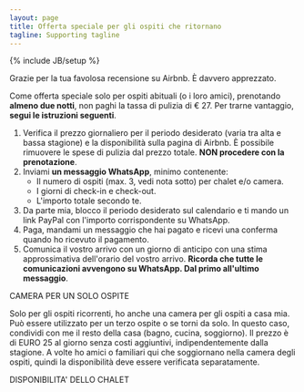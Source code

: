 ```yaml
---
layout: page
title: Offerta speciale per gli ospiti che ritornano
tagline: Supporting tagline
---
```

{% include JB/setup %}

Grazie per la tua favolosa recensione su Airbnb. È davvero apprezzato.

Come offerta speciale solo per ospiti abituali (o i loro amici), prenotando **almeno due notti**, non paghi la tassa di pulizia di € 27. Per trarne vantaggio, **segui le istruzioni seguenti**.

1. Verifica il prezzo giornaliero per il periodo desiderato (varia tra alta e bassa stagione) e la disponibilità sulla pagina di Airbnb. È possibile rimuovere le spese di pulizia dal prezzo totale. **NON procedere con la prenotazione**.
2. Inviami **un messaggio WhatsApp**, minimo contenente:
   - Il numero di ospiti (max. 3, vedi nota sotto) per chalet e/o camera.
   - I giorni di check-in e check-out.
   - L'importo totale secondo te.
3. Da parte mia, blocco il periodo desiderato sul calendario e ti mando un link PayPal con l'importo corrispondente su WhatsApp.
4. Paga, mandami un messaggio che hai pagato e ricevi una conferma quando ho ricevuto il pagamento.
5. Comunica il vostro arrivo con un giorno di anticipo con una stima approssimativa dell'orario del vostro arrivo. **Ricorda che tutte le comunicazioni avvengono su WhatsApp. Dal primo all'ultimo messaggio**.

CAMERA PER UN SOLO OSPITE

Solo per gli ospiti ricorrenti, ho anche una camera per gli ospiti a casa mia. Può essere utilizzato per un terzo ospite o se torni da solo. In questo caso, condividi con me il resto della casa (bagno, cucina, soggiorno). Il prezzo è di EURO 25 al giorno senza costi aggiuntivi, indipendentemente dalla stagione. A volte ho amici o familiari qui che soggiornano nella camera degli ospiti, quindi la disponibilità deve essere verificata separatamente.

DISPONIBILITA' DELLO CHALET
<div id="smoobuApartment1166569en" class="calendarWidget"> <div class="calendarContent" data-load-calendar-url="https://login.smoobu.com/en/cockpit/widget/single-calendar/1166569" data-verification="f2403a4604bb6df056052e3b5d1849438bdcb5d11c9c79f939fdd2dff60c9b22" data-baseUrl="https://login.smoobu.com" data-disable-css="false" ></div> <script type="text/javascript" src="https://login.smoobu.com/js/Apartment/CalendarWidget.js"></script></div>
